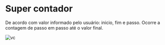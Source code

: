 # Super contador
De acordo com valor informado pelo usuário: inicio, fim e passo. Ocorre a contagem de passo em passo até o valor final.

![vc](https://user-images.githubusercontent.com/97335833/152060124-50bd9ba1-fe48-477f-ae4f-67c3e04432a9.gif)
